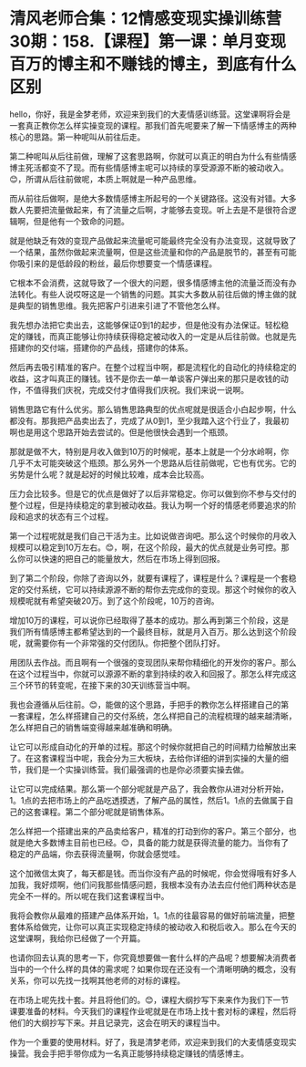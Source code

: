 # 清风老师合集：12情感变现实操训练营30期：158.【课程】第一课：单月变现百万的博主和不赚钱的博主，到底有什么区别

hello，你好，我是金梦老师，欢迎来到我们的大麦情感训练营。这堂课啊将会是一套真正教你怎么样实操变现的课程。那我们首先呢要来了解一下情感博主的两种核心的思路。第一种呢叫从前往后走。

第二种呢叫从后往前做，理解了这套思路啊，你就可以真正的明白为什么有些情感博主死活都变不了现。而有些情感博主呢可以持续的享受源源不断的被动收入。😊，所谓从后往前做呢，本质上啊就是一种产品思维。

而从前往后做啊，是绝大多数情感博主所起号的一个关键路径。这没有对错。大多数人先要把流量做起来，有了流量之后啊，才能够去变现。听上去是不是很符合逻辑啊，但是他有一个致命的问题。

就是他缺乏有效的变现产品做起来流量呢可能最终完全没有办法变现，这就导致了一个结果，虽然你做起来流量啊，但是这些流量和你的产品是脱节的，甚至有可能你吸引来的是低龄段的粉丝，最后你想要变一个情感课程。

它根本不会消费，这就导致了一个很大的问题，很多情感博主他的流量泛而没有办法转化。有些人说哎呀这是一个销售的问题。其实大多数从前往后做的博主做的就是典型的销售思维。我先把客户引进来引进了不管他怎么样。

我先想办法把它卖出去，这能够保证0到1的起步，但是他没有办法保证。轻松稳定的赚钱，而真正能够让你持续获得稳定被动收入的一定是从后往前做。也就是先搭建你的交付端，搭建你的产品线，搭建你的体系。

然后再去吸引精准的客户。在整个过程当中啊，都是流程化的自动化的持续稳定的收益，这才叫真正的赚钱。钱不是你去一单一单谈客户弹出来的那只是收钱的动作，不值得我们庆祝，完成交付才值得我们庆祝。我们来说一说啊。

销售思路它有什么优劣。那么销售思路典型的优点呢就是很适合小白起步啊，什么都没有。那我把产品卖出去了，完成了从0到1，至少我踏入这个行业了，我最初啊也是用这个思路开始去尝试的。但是他很快会遇到一个瓶颈。

那就是做不大，特别是月收入做到10万的时候呢，基本上就是一个分水岭啊，你几乎不太可能突破这个瓶颈。那么另外一个思路从后往前做呢，它也有优劣。它的劣势是什么呢？就是起好的时候比较难，成本会比较高。

压力会比较多。但是它的优点是做好了以后非常稳定。你可以做到你不参与交付的整个过程，但是持续稳定的拿到被动收益。我认为啊一个好的情感老师要追求的阶段和追求的状态有三个过程。

第一个过程呢就是我们自己干活为主。比如说做咨询吧。那么这个时候你的月收入规模可以稳定到10万左右。😊，啊，在这个阶段，最大的优点就是业务可控。那么你可以快速的把自己的能量放大，然后在市场上得到回报。

到了第二个阶段，你除了咨询以外，就要有课程了，课程是什么？课程是一个套稳定的交付系统，它可以持续源源不断的帮你去完成你的变现。那这个时候你的收入规模呢就有希望突破20万。到了这个阶段呢，10万的咨询。

增加10万的课程，可以说你已经取得了基本的成功。那么再到第三个阶段，这是我们所有情感博主都希望达到的一个最终目标，就是月入百万。那么达到这个阶段呢，就需要你有一个非常强的交付团队。你把整个团队打好。

用团队去作战。而且啊有一个很强的变现团队来帮你精细化的开发你的客户。那么在这个过程当中，你就可以源源不断的拿到持续的收入和回报了。那怎么样完成这三个环节的转变呢，在接下来的30天训练营当中啊。

我也会遵循从后往前。😊，能做的这个思路，手把手的教你怎么样搭建自己的第一套课程，怎么样搭建自己的交付系统，怎么样把自己的流程梳理的越来越清晰，怎么样把自己的销售端变得越来越准确和明确。

让它可以形成自动化的开单的过程。那这个时候你就把自己的时间精力给解放出来了。在这套课程当中呢，我会分为三大板块，去给你详细的讲到实操的大量的细节，我们是一个实操训练营。我们最强调的也是你必须要实操去做。

让它可以完成结果。那么第一个部分呢就是产品了，我会教你从进对分析开始，1。1点的去把市场上的产品吃透摸透，了解产品的属性，然后1。1点的去做属于自己的这套课程。第二个部分呢就是销售体系。

怎么样把一个搭建出来的产品卖给客户，精准的打动到你的客户。第三个部分，也就是绝大多数博主目前也已经。😊，具备的能力就是获得流量的能力。当你有了稳定的产品端，你去获得流量啊，你就会感觉哇。

这个加微信太爽了，每天都是钱。而当你没有产品的时候呢，你会觉得哦有好多人加我，我好烦啊，他们问我那些情感问题，我根本没有办法去应付他们两种状态是完全不一样的。所以呢在我们这套课程当中。

我将会教你从最难的搭建产品体系开始，1。1点的往最容易的做好前端流量，把整套体系给做完，让你可以真正实现稳定持续的被动收入和税后收入。那么在今天的这堂课啊，我给你已经做了一个开篇。

也请你回去认真的思考一下，你究竟想要做一套什么样的产品呢？想要解决消费者当中的一个什么样的具体的需求呢？如果你现在还没有一个清晰明确的概念，没有关系，你可以先找一找啊其他老师的对标的课程。

在市场上呢先找十套。并且将他们的。😊，课程大纲抄写下来来作为我们下一节课要准备的材料。今天我们的课程作业呢就是在市场上找十套对标的课程，然后将他们的大纲抄写下来。并且记录完，这会在明天的课程当中。

作为一个重要的使用材料。好了，我是清梦老师，欢迎来到我们的大麦情感变现实操营。我会手把手带你成为一名真正能够持续稳定赚钱的情感博主。

